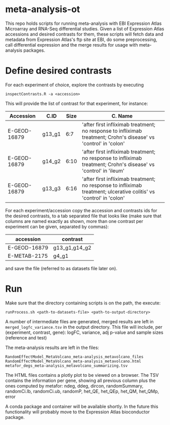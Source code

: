 # meta-analysis-ot

This repo holds scripts for running meta-analysis with EBI Expression Atlas Microarray and RNA-Seq differential studies. 
Given a list of Expression Atlas accessions and desired contrasts for them, these scripts will fetch data and metadata 
from Expression Atlas's ftp site at EBI, do some preprocessing, call differential expression and the merge results for usage
with meta-analysis packages.

# Define desired contrasts

For each experiment of choice, explore the contrasts by executing

```
inspectContrasts.R -a <accession>
```

This will provide the list of contrast for that experiment, for instance:


| Accession | C.ID | Size | C. Name |
|-----------|------|------|---------|
| E-GEOD-16879 | g13_g1 | 6:7 | 'after first infliximab treatment; no response to infliximab treatment; Crohn's disease' vs 'control' in 'colon' |
| E-GEOD-16879 | g14_g2 | 6:10 | 'after first infliximab treatment; no response to infliximab treatment; Crohn's disease' vs 'control' in 'ileum' |
| E-GEOD-16879 | g13_g3 | 6:16 | 'after first infliximab treatment; no response to infliximab treatment; ulcerative colitis' vs 'control' in 'colon' |

For each experiment/accession copy the accession and contrasts ids for the desired contrasts, to a tab separated file that 
looks like (make sure that columns are named exactly as shown, more than one contrast per experiment can be given, separated by commas):

| accession | contrast |
|-----------|----------|
| E-GEOD-16879 | g13_g1,g14_g2 |
| E-METAB-2175 | g4_g1 |

and save the file (referred to as datasets file later on).

# Run

Make sure that the directory containing scripts is on the path, the execute:

```
runProcess.sh <path-to-datasets-file> <path-to-output-directory>
```

A number of intermediate files are generated, merged results are left in `merged_logfc_variance.tsv` in the output directory.
This file will include, per (experiment, contrast, gene): logFC, variance, adj p-value and sample sizes (reference and test)

The meta-analysis results are left in the files:
```
RandomEffectModel_MetaVolcano_meta-analysis_metavolcano_files
RandomEffectModel_MetaVolcano_meta-analysis_metavolcano.html
metafor_degs_meta-analysis_metavolcano_summarizing.tsv
```
The HTML files contains a plotly plot to be viewed on a browser. The TSV contains the information per gene, showing all previous column plus the ones computed by metafor: ndeg, ddeg, dircon, randomSummary, randomCi.lb, randomCi.ub, randomP, het_QE, het_QEp, het_QM, het_QMp, error


A conda package and container will be available shortly. In the future this functionality will probably move to the 
Expression Atlas bioconductor package.
